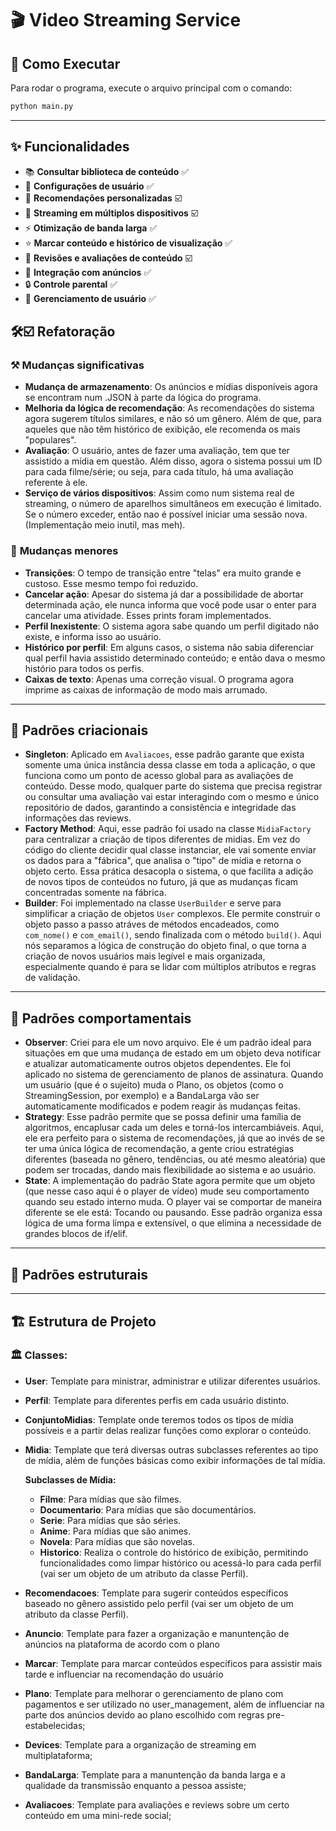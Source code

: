 
# 🎬 **Video Streaming Service**

## 🚀 **Como Executar**

Para rodar o programa, execute o arquivo principal com o comando:

```bash
python main.py
```

---

## ✨ **Funcionalidades**

- 📚 **Consultar biblioteca de conteúdo** ✅
- 👤 **Configurações de usuário** ✅
- 🤖 **Recomendações personalizadas** ☑️
- 📱 **Streaming em múltiplos dispositivos** ☑️
- ⚡ **Otimização de banda larga** ✅
- ⭐ **Marcar conteúdo e histórico de visualização** ✅
- 📝 **Revisões e avaliações de conteúdo** ☑️
- 📢 **Integração com anúncios** ✅
- 🔒 **Controle parental** ✅ 
- 👥 **Gerenciamento de usuário** ✅

## 🛠️☑️ **Refatoração**

### ⚒️ **Mudanças significativas**
- **Mudança de armazenamento**: Os anúncios e mídias disponíveis agora se encontram num .JSON à parte da lógica do programa.
- **Melhoria da lógica de recomendação**: As recomendações do sistema agora sugerem títulos similares, e não só um gênero. Além de que, para aqueles que não têm histórico de exibição, ele recomenda os mais "populares".
- **Avaliação**: O usuário, antes de fazer uma avaliação, tem que ter assistido a mídia em questão. Além disso, agora o sistema possui um ID para cada filme/série; ou seja, para cada título, há uma avaliação referente à ele. 
- **Serviço de vários dispositivos**: Assim como num sistema real de streaming, o número de aparelhos simultâneos em execução é limitado. Se o número exceder, então nao é possível iniciar uma sessão nova. (Implementação meio inutil, mas meh).
<!-- - ****: 
- ****: 
- ****: 
- ****:  -->

### 🧮 **Mudanças menores**
- **Transições**: O tempo de transição entre "telas" era muito grande e custoso. Esse mesmo tempo foi reduzido.
- **Cancelar ação**: Apesar do sistema já dar a possibilidade de abortar determinada ação, ele nunca informa que você pode usar o enter para cancelar uma atividade. Esses prints foram implementados. 
- **Perfil Inexistente**: O sistema agora sabe quando um perfil digitado não existe, e informa isso ao usuário.
- **Histórico por perfil**: Em alguns casos, o sistema não sabia diferenciar qual perfil havia assistido determinado conteúdo; e então dava o mesmo histório para todos os perfis. 
- **Caixas de texto**: Apenas uma correção visual. O programa agora imprime as caixas de informação de modo mais arrumado.

--- 

## 🧱 **Padrões criacionais**
- **Singleton**: Aplicado em ```Avaliacoes```, esse padrão garante que exista somente uma única instância dessa classe em toda a aplicação, o que funciona como um ponto de acesso global para as avaliações de conteúdo. Desse modo, qualquer parte do sistema que precisa registrar ou consultar uma avaliação vai estar interagindo com o mesmo e único repositório de dados, garantindo a consistência e integridade das informações das reviews. 
- **Factory Method**: Aqui, esse padrão foi usado na classe ```MidiaFactory``` para centralizar a criação de tipos diferentes de midias. Em vez do código do cliente decidir qual classe instanciar, ele vai somente enviar os dados para a "fábrica", que analisa o "tipo" de mídia e retorna o objeto certo. Essa prática desacopla o sistema, o que facilita a adição de novos tipos de conteúdos no futuro, já que as mudanças ficam concentradas somente na fábrica. 
- **Builder**:  Foi implementado na classe ```UserBuilder``` e serve para simplificar a criação de objetos ```User``` complexos. Ele permite construir o objeto passo a passo atráves de métodos encadeados, como ```com_nome()``` e ```com_email()```, sendo finalizada com o método ```build()```. Aqui nós separamos a lógica de construção do objeto final, o que torna a criação de novos usuários mais legível e mais organizada, especialmente quando é para se lidar com múltiplos atributos e regras de validação.
<!-- - ****: -->

---
## 👤 **Padrões comportamentais**
- **Observer**: Criei para ele um novo arquivo. Ele é um padrão ideal para situações em que uma mudança de estado em um objeto deva notificar e atualizar automaticamente outros objetos dependentes. Ele foi aplicado no sistema de gerenciamento de planos de assinatura. Quando um usuário (que é o sujeito) muda o Plano, os objetos (como o StreamingSession, por exemplo) e a BandaLarga vão ser automaticamente modificados e podem reagir às mudanças feitas.
- **Strategy**: Esse padrão permite que se possa definir uma família de algoritmos, encaplusar cada um deles e torná-los intercambiáveis. Aqui, ele era perfeito para o sistema de recomendações, já que ao invés de se ter uma única lógica de recomendação, a gente criou estratégias diferentes (baseada no gênero, tendências, ou até mesmo aleatória) que podem ser trocadas, dando mais flexibilidade ao sistema e ao usuário.
- **State**: A implementação do padrão State agora permite que um objeto (que nesse caso aqui é o player de vídeo) mude seu comportamento quando seu estado interno muda. O player vai se comportar de maneira diferente se ele está: Tocando ou pausando. Esse padrão organiza essa lógica de uma forma límpa e extensível, o que elimina a necessidade de grandes blocos de if/elif.
---

## 🎢 **Padrões estruturais**
<!-- - ****: -->
<!-- - ****: -->
<!-- - ****: -->
---
## 🏗️ **Estrutura de Projeto**

### 🏛️ **Classes:**

- **User**: Template para ministrar, administrar e utilizar diferentes usuários.
- **Perfil**: Template para diferentes perfis em cada usuário distinto.
- **ConjuntoMidias**: Template onde teremos todos os tipos de mídia possíveis e a partir delas realizar funções como explorar o conteúdo.
- **Midia**: Template que terá diversas outras subclasses referentes ao tipo de mídia, além de funções básicas como exibir informações de tal mídia.

  **Subclasses de Mídia:**
  - **Filme**: Para mídias que são filmes.
  - **Documentario**: Para mídias que são documentários.
  - **Serie**: Para mídias que são séries.
  - **Anime**: Para mídias que são animes.
  - **Novela**: Para mídias que são novelas.
  - **Historico**: Realiza o controle do histórico de exibição, permitindo funcionalidades como limpar histórico ou acessá-lo para cada perfil (vai ser um objeto de um atributo da classe Perfil).

- **Recomendacoes**: Template para sugerir conteúdos específicos baseado no gênero assistido pelo perfil (vai ser um objeto de um atributo da classe Perfil).
- **Anuncio**: Template para fazer a organização e manuntenção de anúncios na plataforma de acordo com o plano 
- **Marcar**: Template para marcar conteúdos específicos para assistir mais tarde e influenciar na recomendação do usuário
- **Plano**: Template para melhorar o gerenciamento de plano com pagamentos e ser utilizado no user_management, além de influenciar na parte dos anúncios devido ao plano escolhido com regras pre-estabelecidas;
- **Devices**: Template para a organização de streaming em multiplataforma;
- **BandaLarga**: Template para a manuntenção da banda larga e a qualidade da transmissão enquanto a pessoa assiste;
- **Avaliacoes**: Template para avaliações e reviews sobre um certo conteúdo em uma mini-rede social;



